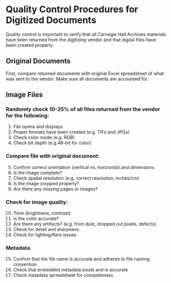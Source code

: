 # Quality Control Procedures for Digitized Documents


Quality control is important to verify that all Carnegie Hall Archives materials have been returned from the digitizing vendor and that digital files have been created properly.

## Original Documents

First, compare returned documents with original Excel spreadsheet of what was sent to the vendor. Make sure all documents are accounted for.

## Image Files

### Randomly check 10-25% of all files returned from the vendor for the following:

1.	File opens and displays
2.	Proper formats have been created (e.g. TIFs and JPGs)
3.	Check color mode (e.g. RGB)
4.	Check bit depth (e.g.48-bit for color)

### Compare file with original document:

5.	Confirm correct orientation (vertical vs. horizontal) and dimensions
6.	Is the image complete?
7.	Check spatial resolution (e.g. correct resolution, inches/cm)
8.	Is the image cropped properly?
9.	Are there any missing pages or images?

### Check for image quality:

10.	Tone (brightness, contrast)
11.	Is the color accurate?
12.	Are there any artifacts? (e.g. from dust, dropped out pixels, defects)
13.	Check for detail and sharpness
14.	Check for lighting/flare issues

### Metadata
15.	 Confirm that the file name is accurate and adheres to file naming convention
16.	 Check that embedded metadata exists and is accurate
17.	 Check metadata spreadsheet for completeness
